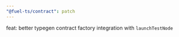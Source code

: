 ```yaml
---
"@fuel-ts/contract": patch
---
```


feat: better typegen contract factory integration with `launchTestNode`
